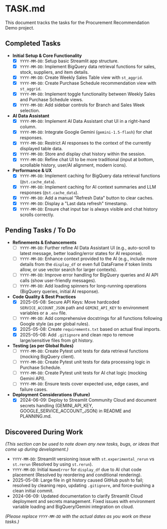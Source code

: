 # TASK.md

This document tracks the tasks for the Procurement Recommendation Demo project.

## Completed Tasks

- **Initial Setup & Core Functionality**
    - [x] `YYYY-MM-DD`: Setup basic Streamlit app structure.
    - [x] `YYYY-MM-DD`: Implement BigQuery data retrieval functions for sales, stock, suppliers, and item details.
    - [x] `YYYY-MM-DD`: Create Weekly Sales Table view with `st_aggrid`.
    - [x] `YYYY-MM-DD`: Create Purchase Schedule recommendation view with `st_aggrid`.
    - [x] `YYYY-MM-DD`: Implement toggle functionality between Weekly Sales and Purchase Schedule views.
    - [x] `YYYY-MM-DD`: Add sidebar controls for Branch and Sales Week selection.
- **AI Data Assistant**
    - [x] `YYYY-MM-DD`: Implement AI Data Assistant chat UI in a right-hand column.
    - [x] `YYYY-MM-DD`: Integrate Google Gemini (`gemini-1.5-flash`) for chat responses.
    - [x] `YYYY-MM-DD`: Restrict AI responses to the context of the currently displayed table data.
    - [x] `YYYY-MM-DD`: Store and display chat history within the session.
    - [x] `YYYY-MM-DD`: Refine chat UI to be more traditional (input at bottom, scrollable history, user/AI alignment, modern icons).
- **Performance & UX**
    - [x] `YYYY-MM-DD`: Implement caching for BigQuery data retrieval functions (`@st.cache_data`).
    - [x] `YYYY-MM-DD`: Implement caching for AI context summaries and LLM responses (`@st.cache_data`).
    - [x] `YYYY-MM-DD`: Add a manual "Refresh Data" button to clear caches.
    - [x] `YYYY-MM-DD`: Display a "Last data refresh" timestamp.
    - [x] `YYYY-MM-DD`: Ensure chat input bar is always visible and chat history scrolls correctly.

## Pending Tasks / To Do

- **Refinements & Enhancements**
    - [ ] `YYYY-MM-DD`: Further refine AI Data Assistant UI (e.g., auto-scroll to latest message, better loading/error states for AI response).
    - [ ] `YYYY-MM-DD`: Enhance context provided to the AI (e.g., include more details from the `display_df` or even full DataFrame if token limits allow, or use vector search for larger contexts).
    - [ ] `YYYY-MM-DD`: Improve error handling for BigQuery queries and AI API calls (show user-friendly messages).
    - [ ] `YYYY-MM-DD`: Add loading spinners for long-running operations (BigQuery queries, initial AI response).
- **Code Quality & Best Practices**
    - [x] 2025-05-08: Secure API Keys: Move hardcoded `SERVICE_ACCOUNT_JSON` path and `GEMINI_API_KEY` to environment variables or a `.env` file.
    - [ ] `YYYY-MM-DD`: Add comprehensive docstrings for all functions following Google style (as per global rules).
    - [x] 2025-05-08: Create `requirements.txt` based on actual final imports.
    - [x] 2025-05-08: Add `.gitignore` and clean repo to remove large/sensitive files from git history.
- **Testing (as per Global Rules)**
    - [ ] `YYYY-MM-DD`: Create Pytest unit tests for data retrieval functions (mocking BigQuery client).
    - [ ] `YYYY-MM-DD`: Create Pytest unit tests for data processing logic in Purchase Schedule.
    - [ ] `YYYY-MM-DD`: Create Pytest unit tests for AI chat logic (mocking Gemini API).
    - [ ] `YYYY-MM-DD`: Ensure tests cover expected use, edge cases, and failure cases.
- **Deployment Considerations (Future)**
    - [x] 2024-06-09: Deploy to Streamlit Community Cloud and document secrets handling (GEMINI_API_KEY, GOOGLE_SERVICE_ACCOUNT_JSON) in README and PLANNING.md.

## Discovered During Work

*(This section can be used to note down any new tasks, bugs, or ideas that come up during development.)*

- `YYYY-MM-DD`: Streamlit versioning issue with `st.experimental_rerun` vs `st.rerun` (Resolved by using `st.rerun`).
- `YYYY-MM-DD`: Initial `NameError` for `display_df` due to AI chat code placement (Resolved by reordering and conditional rendering).
- 2025-05-08: Large file in git history caused GitHub push to fail; resolved by cleaning repo, updating `.gitignore`, and force-pushing a clean initial commit.
- 2024-06-09: Updated documentation to clarify Streamlit Cloud deployment and secrets management. Fixed issues with environment variable loading and BigQuery/Gemini integration on cloud.

*(Please replace `YYYY-MM-DD` with the actual dates as you work on these tasks.)* 
